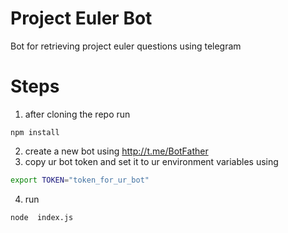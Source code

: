 # Project Euler Bot
 Bot for retrieving project euler questions using telegram

# Steps

1) after cloning the repo run
```node
npm install
```
2) create a new bot using http://t.me/BotFather
3)  copy ur bot token and set it to ur environment variables using 
```bash        
export TOKEN="token_for_ur_bot"
```
4) run 
```node
node  index.js
```
